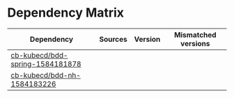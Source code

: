 # Dependency Matrix

Dependency | Sources | Version | Mismatched versions
---------- | ------- | ------- | -------------------
[cb-kubecd/bdd-spring-1584181878](https://github.com/cb-kubecd/bdd-spring-1584181878.git) |  | []() | 
[cb-kubecd/bdd-nh-1584183226](https://github.com/cb-kubecd/bdd-nh-1584183226.git) |  | []() | 
